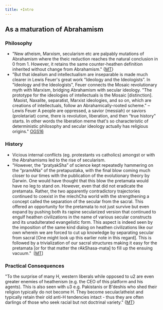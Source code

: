 ```yaml
---
title: +Intro
---
```


## As a maturation of Abrahamism
### Philosophy
- "New atheism, Marxism, secularism etc are palpably mutations of Abrahamism where the theic reduction reaches the natural conclusion in 0 from 1. However, it retains the same counter-heathen definition inherited without change from Abrahamism." {[MT](https://twitter.com/blog_supplement/status/1064698752517226496)}
- "But that idealism and intellectualism are inseparable is made much clearer in Lewis Feuer's great work "Ideology and the Ideologists”. In "Ideology and the Ideologists", Feuer connects the Mosaic revolutionary myth with Marxism, bridging Abrahamism with secular ideology. "The prototype for the ideologies of intellectuals is the Mosaic \[distinction\].  Maoist, Naxalite, separatist, Marxist ideologies, and so on, which are creations of intellectuals, follow an Abrahamically-rooted scheme." –Lewis Feuer A people are oppressed, a savior (messiah) or saviors (proletariat) come, there is revolution, liberation, and then “true history" starts. In other words the liberation meme that's so characteristic of deterministic philosophy and secular ideology actually has religious origins." [OGS16](https://twitter.com/OGSaffron/status/796270938195165185)

### History
- Vicious internal conflicts (eg. protestants vs catholics) amongst or with the Abrahamisms led to the rise of secularism.
- "However, the “pratyakSha” of science kept repeatedly hammering on the “pramANa” of the pretapustaka, with the final blow coming much closer to our times with the publication of the evolutionary theory by Darwin. One would have thought that this blow the pretamata would have no leg to stand on. However, even that did not eradicate the pretamata. Rather, the two apparently contradictory trajectories continued to coexist in the mlechCha world with the strengthening a concept called the separation of the secular from the sacral. This offered an opportunity for the pretamata to not just survive but even expand by pushing both its rapine secularized version that continued to engulf heathen civilizations in the name of various secular constructs and its unadulterated evangelistic form. This aspect is indeed seen by the imposition of the same kind dialog on heathen civilizations like our own wherein we are forced to cut up knowledge by separating secular from sacral \[One might look up this earlier note in this regard\]. This is followed by a trivialization of our sacral structures making it easy for the pretamata \[or for that matter the rAkShasa-mata\] to fill up the ensuing vacuum."  \[[MT](https://www.facebook.com/l.php?u=https%3A%2F%2Fmanasataramgini.wordpress.com%2F2013%2F02%2F10%2Fthe-end-of-the-heathens%2F&h=iAQF6fwII&s=1)\]

### Practical Consequences
"To the surprise of many H, western liberals while opposed to u2 are even greater enemies of heathenism (e.g. the CEO of this platform and his agents). This is also seen with u3 e.g. Pakistanis or B'deshis who shed their religion typically do not become H. They become secular/atheist  and typically retain their old anti-H tendencies intact - thus they are often darlings of those who seek racial but not doctrinal variety." {[MT](https://twitter.com/blog_supplement/status/1064698752517226496)}

